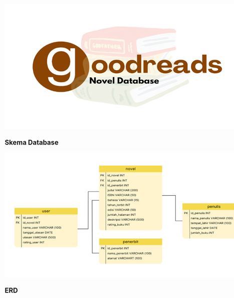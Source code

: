 <p align="center" style="width: 800px; height: 400px;">
  <img width="100%" height="100%" src="image/Logo.png">
</p>


## Skema Database
<p align="center" style="width: 800px; height: 400px;">
  <img width="100%" height="100%" src="image/Skema MDS fix.png">
</p>


## ERD
